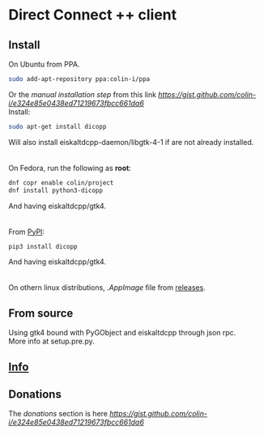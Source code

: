 # Direct Connect ++ client

## Install
On Ubuntu from PPA.
```sh
sudo add-apt-repository ppa:colin-i/ppa
```
Or the *manual installation step* from this link *https://gist.github.com/colin-i/e324e85e0438ed71219673fbcc661da6* \
Install:
```sh
sudo apt-get install dicopp
```
Will also install eiskaltdcpp-daemon/libgtk-4-1 if are not already installed.\
\
\
On Fedora, run the following as __root__:
```sh
dnf copr enable colin/project
dnf install python3-dicopp
```
And having eiskaltdcpp/gtk4.\
\
\
From [PyPI](https://pypi.org/project/dicopp):
```sh
pip3 install dicopp
```
And having eiskaltdcpp/gtk4.\
\
\
On othern linux distributions, <i>.AppImage</i> file from [releases](https://github.com/colin-i/dico/releases).

## From source
Using gtk4 bound with PyGObject and eiskaltdcpp through json rpc.\
More info at setup.pre.py.

## [Info](https://github.com/colin-i/dico/blob/master/info.md)

## Donations
The *donations* section is here
*https://gist.github.com/colin-i/e324e85e0438ed71219673fbcc661da6*
